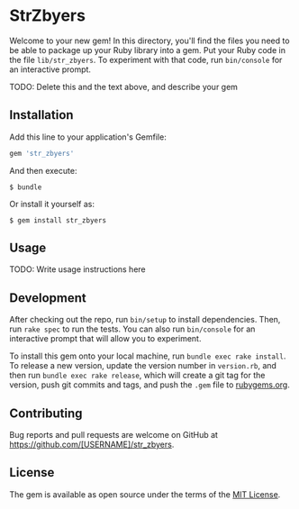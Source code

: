 # StrZbyers

Welcome to your new gem! In this directory, you'll find the files you need to be able to package up your Ruby library into a gem. Put your Ruby code in the file `lib/str_zbyers`. To experiment with that code, run `bin/console` for an interactive prompt.

TODO: Delete this and the text above, and describe your gem

## Installation

Add this line to your application's Gemfile:

```ruby
gem 'str_zbyers'
```

And then execute:

    $ bundle

Or install it yourself as:

    $ gem install str_zbyers

## Usage

TODO: Write usage instructions here

## Development

After checking out the repo, run `bin/setup` to install dependencies. Then, run `rake spec` to run the tests. You can also run `bin/console` for an interactive prompt that will allow you to experiment.

To install this gem onto your local machine, run `bundle exec rake install`. To release a new version, update the version number in `version.rb`, and then run `bundle exec rake release`, which will create a git tag for the version, push git commits and tags, and push the `.gem` file to [rubygems.org](https://rubygems.org).

## Contributing

Bug reports and pull requests are welcome on GitHub at https://github.com/[USERNAME]/str_zbyers.

## License

The gem is available as open source under the terms of the [MIT License](https://opensource.org/licenses/MIT).
